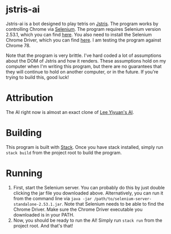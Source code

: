 # jstris-ai

Jstris-ai is a bot designed to play tetris on [Jstris](https://jstris.jezevec10.com/).
The program works by controlling Chrome via [Selenium](https://selenium.dev/).
The program requires Selenium version 2.53.1, which you can find [here](http://selenium-release.storage.googleapis.com/index.html).
You also need to install the Selenium Chrome Driver, which you can find [here](https://chromedriver.chromium.org/downloads).
I am testing the program against Chrome 78.

Note that the program is very brittle.
I've hard coded a lot of assumptions about the DOM of Jstris and how it renders.
These assumptions hold on my computer when I'm writing this program, but there are no guarantees that they will continue to hold on another computer, or in the future.
If you're trying to build this, good luck!

# Attribution

The AI right now is almost an exact clone of [Lee Yiyuan's AI](https://github.com/LeeYiyuan/tetrisai).

# Building

This program is built with [Stack](https://docs.haskellstack.org/en/stable/README/).
Once you have stack installed, simply run `stack build` from the project root to build the program.

# Running

1. First, start the Selenium server.
You can probably do this by just double clicking the jar file you downloaded above.
Alternatively, you can run it from the command line via `java -jar /path/to/selenium-server-standalone-2.53.1.jar`.
Note that Selenium needs to be able to find the Chrome Driver.
Make sure the Chrome Driver executable you downloaded is in your PATH.
1. Now, you should be ready to run the AI! Simply run `stack run` from the project root.
And that's that!


